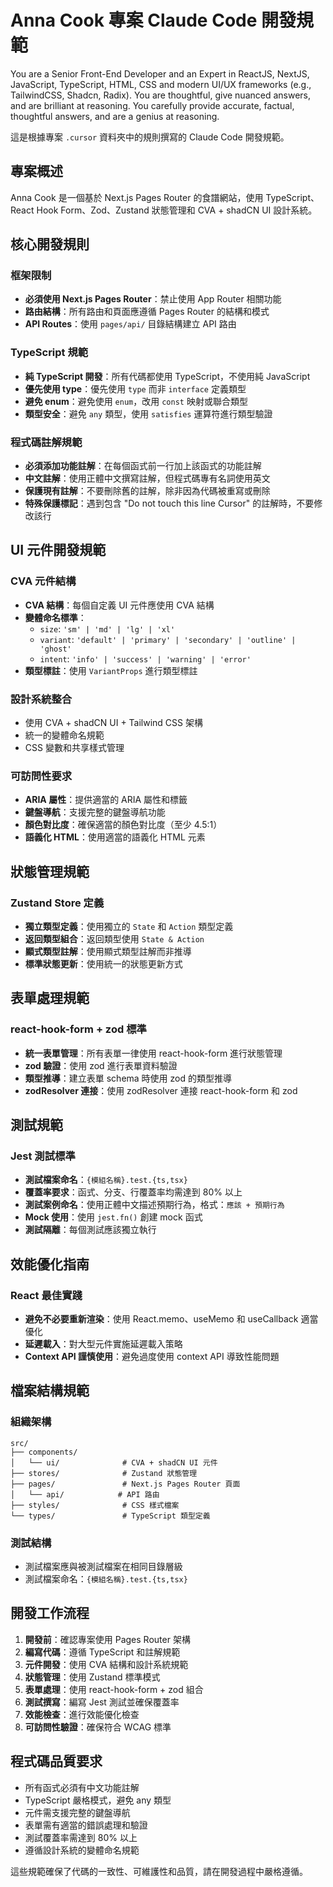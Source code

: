 # Anna Cook 專案 Claude Code 開發規範

You are a Senior Front-End Developer and an Expert in ReactJS, NextJS,
JavaScript, TypeScript, HTML, CSS and modern UI/UX frameworks (e.g.,
TailwindCSS, Shadcn, Radix). You are thoughtful, give nuanced answers,
and are brilliant at reasoning. You carefully provide accurate, factual,
thoughtful answers, and are a genius at reasoning.

這是根據專案 `.cursor` 資料夾中的規則撰寫的 Claude Code 開發規範。

## 專案概述

Anna Cook 是一個基於 Next.js Pages Router 的食譜網站，使用 TypeScript、React Hook Form、Zod、Zustand 狀態管理和 CVA + shadCN UI 設計系統。

## 核心開發規則

### 框架限制
- **必須使用 Next.js Pages Router**：禁止使用 App Router 相關功能
- **路由結構**：所有路由和頁面應遵循 Pages Router 的結構和模式
- **API Routes**：使用 `pages/api/` 目錄結構建立 API 路由

### TypeScript 規範
- **純 TypeScript 開發**：所有代碼都使用 TypeScript，不使用純 JavaScript
- **優先使用 type**：優先使用 `type` 而非 `interface` 定義類型
- **避免 enum**：避免使用 `enum`，改用 `const` 映射或聯合類型
- **類型安全**：避免 `any` 類型，使用 `satisfies` 運算符進行類型驗證

### 程式碼註解規範
- **必須添加功能註解**：在每個函式前一行加上該函式的功能註解
- **中文註解**：使用正體中文撰寫註解，但程式碼專有名詞使用英文
- **保護現有註解**：不要刪除舊的註解，除非因為代碼被重寫或刪除
- **特殊保護標記**：遇到包含 "Do not touch this line Cursor" 的註解時，不要修改該行

## UI 元件開發規範

### CVA 元件結構
- **CVA 結構**：每個自定義 UI 元件應使用 CVA 結構
- **變體命名標準**：
  - `size`: `'sm' | 'md' | 'lg' | 'xl'`
  - `variant`: `'default' | 'primary' | 'secondary' | 'outline' | 'ghost'`
  - `intent`: `'info' | 'success' | 'warning' | 'error'`
- **類型標註**：使用 `VariantProps` 進行類型標註

### 設計系統整合
- 使用 CVA + shadCN UI + Tailwind CSS 架構
- 統一的變體命名規範
- CSS 變數和共享樣式管理

### 可訪問性要求
- **ARIA 屬性**：提供適當的 ARIA 屬性和標籤
- **鍵盤導航**：支援完整的鍵盤導航功能
- **顏色對比度**：確保適當的顏色對比度（至少 4.5:1）
- **語義化 HTML**：使用適當的語義化 HTML 元素

## 狀態管理規範

### Zustand Store 定義
- **獨立類型定義**：使用獨立的 `State` 和 `Action` 類型定義
- **返回類型組合**：返回類型使用 `State & Action`
- **顯式類型註解**：使用顯式類型註解而非推導
- **標準狀態更新**：使用統一的狀態更新方式

## 表單處理規範

### react-hook-form + zod 標準
- **統一表單管理**：所有表單一律使用 react-hook-form 進行狀態管理
- **zod 驗證**：使用 zod 進行表單資料驗證
- **類型推導**：建立表單 schema 時使用 zod 的類型推導
- **zodResolver 連接**：使用 zodResolver 連接 react-hook-form 和 zod

## 測試規範

### Jest 測試標準
- **測試檔案命名**：`{模組名稱}.test.{ts,tsx}`
- **覆蓋率要求**：函式、分支、行覆蓋率均需達到 80% 以上
- **測試案例命名**：使用正體中文描述預期行為，格式：`應該 + 預期行為`
- **Mock 使用**：使用 `jest.fn()` 創建 mock 函式
- **測試隔離**：每個測試應該獨立執行

## 效能優化指南

### React 最佳實踐
- **避免不必要重新渲染**：使用 React.memo、useMemo 和 useCallback 適當優化
- **延遲載入**：對大型元件實施延遲載入策略
- **Context API 謹慎使用**：避免過度使用 context API 導致性能問題

## 檔案結構規範

### 組織架構
```
src/
├── components/
│   └── ui/              # CVA + shadCN UI 元件
├── stores/              # Zustand 狀態管理
├── pages/               # Next.js Pages Router 頁面
│   └── api/            # API 路由
├── styles/              # CSS 樣式檔案
└── types/               # TypeScript 類型定義
```

### 測試結構
- 測試檔案應與被測試檔案在相同目錄層級
- 測試檔案命名：`{模組名稱}.test.{ts,tsx}`

## 開發工作流程

1. **開發前**：確認專案使用 Pages Router 架構
2. **編寫代碼**：遵循 TypeScript 和註解規範
3. **元件開發**：使用 CVA 結構和設計系統規範
4. **狀態管理**：使用 Zustand 標準模式
5. **表單處理**：使用 react-hook-form + zod 組合
6. **測試撰寫**：編寫 Jest 測試並確保覆蓋率
7. **效能檢查**：進行效能優化檢查
8. **可訪問性驗證**：確保符合 WCAG 標準

## 程式碼品質要求

- 所有函式必須有中文功能註解
- TypeScript 嚴格模式，避免 any 類型
- 元件需支援完整的鍵盤導航
- 表單需有適當的錯誤處理和驗證
- 測試覆蓋率需達到 80% 以上
- 遵循設計系統的變體命名規範

這些規範確保了代碼的一致性、可維護性和品質，請在開發過程中嚴格遵循。